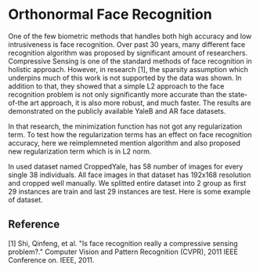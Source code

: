 
# Orthonormal Face Recognition

One of the few biometric methods that handles both high accuracy and low intrusiveness is face recognition. Over past 30 years, many different face recognition algorithm was proposed by significant amount of researchers. Compressive Sensing is one of the standard methods of face recognition in holistic approach. However, in research [1], the sparsity assumption which underpins much of this work is not supported by the data was shown. In addition to that, they showed that a simple L2 approach to the face recognition problem is not only significantly more accurate than the state-of-the art approach, it is also more robust, and much faster. The results are demonstrated on the publicly available YaleB and AR face datasets. 

In that research, the minimization function has not got any regularization term. To test how the regularization terms has an effect on face recognition accuracy, here we reimplemneted mention algorithm and also proposed new regularization term which is in L2 norm.

In used dataset named CroppedYale, has 58 number of images for every single 38 individuals. All face images in that dataset has 192x168 resolution and cropped well manually. We splitted entire dataset into 2 group as first 29 instances are train and last 29 instances are test. Here is some example of dataset.



## Reference ##
[1]	Shi, Qinfeng, et al. "Is face recognition really a compressive sensing problem?." Computer Vision and Pattern Recognition (CVPR), 2011 IEEE Conference on. IEEE, 2011. 
